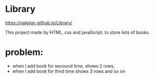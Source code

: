 # Library

https://naleilan.github.io/Library/

This project made by HTML, css and javaScript.
to store lists of books.

# problem:
* when I add book for secound time, shows 2 rows,
* when I add book for third time shows 3 rows and so on
